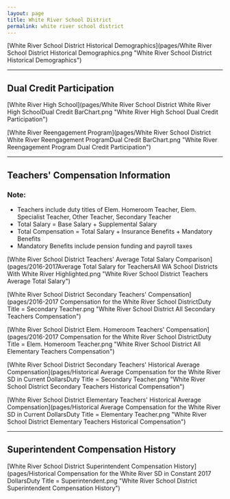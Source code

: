 ```yaml
---
layout: page
title: White River School District
permalink: white river school district
---
```



[White River School District Historical Demographics](pages/White River School District Historical Demographics.png "White River School District Historical Demographics")

___

## Dual Credit Participation

[White River High School](pages/White River School District White River High SchoolDual Credit BarChart.png "White River High School Dual Credit Participation")

[White River Reengagement Program](pages/White River School District White River Reengagement ProgramDual Credit BarChart.png "White River Reengagement Program Dual Credit Participation")


___

## Teachers' Compensation Information
### Note:
- Teachers include duty titles of Elem. Homeroom Teacher, Elem. Specialist Teacher, Other Teacher, Secondary Teacher
- Total Salary = Base Salary + Supplemental Salary
- Total Compensation = Total Salary + Insurance Benefits + Mandatory Benefits
- Mandatory Benefits include pension funding and payroll taxes

[White River School District Teachers' Average Total Salary Comparison](pages/2016-2017Average Total Salary for TeachersAll WA School Districts With White River Highlighted.png "White River School District Teachers Average Total Salary")

[White River School District Secondary Teachers' Compensation](pages/2016-2017 Compensation for the White River School DistrictDuty Title = Secondary Teacher.png "White River School District All Secondary Teachers Compensation")

[White River School District Elem. Homeroom Teachers' Compensation](pages/2016-2017 Compensation for the White River School DistrictDuty Title = Elem. Homeroom Teacher.png "White River School District All Elementary Teachers Compensation")

[White River School District Secondary Teachers' Historical Average Compensation](pages/Historical Average Compensation for the White River SD in Current DollarsDuty Title = Secondary Teacher.png "White River School District Secondary Teachers Historical Compensation")

[White River School District Elementary Teachers' Historical Average Compensation](pages/Historical Average Compensation for the White River SD in Current DollarsDuty Title = Elementary Teacher.png "White River School District Elementary Teachers Historical Compensation")


___

## Superintendent Compensation History

[White River School District Superintendent Compensation History](pages/Historical Compensation for the White River SD in Constant 2017 DollarsDuty Title = Superintendent.png "White River School District Superintendent Compensation History")

